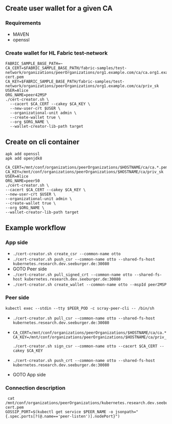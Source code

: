 ## Create user wallet for a given CA

### Requirements
  * MAVEN
  * openssl  
  
### Create wallet for HL Fabric test-network
```
FABRIC_SAMPLE_BASE_PATH=~
CA_CERT=$FABRIC_SAMPLE_BASE_PATH/fabric-samples/test-network/organizations/peerOrganizations/org1.example.com/ca/ca.org1.example.com-cert.pem
CA_KEY=$FABRIC_SAMPLE_BASE_PATH/fabric-samples/test-network/organizations/peerOrganizations/org1.example.com/ca/priv_sk
USER=Alice
ORG_NAME=peer42MSP
./cert-creator.sh \
  --cacert $CA_CERT --cakey $CA_KEY \
  --new-user-crt $USER \
  --organizational-unit admin \
  --create-wallet true \
  --org $ORG_NAME \
  --wallet-creator-lib-path target
```

## Create on cli container


```
apk add openssl
apk add openjdk8

CA_CERT=/mnt/conf/organizations/peerOrganizations/$HOSTNAME/ca/ca.*.pem
CA_KEY=/mnt/conf/organizations/peerOrganizations/$HOSTNAME/ca/priv_sk
USER=Alice
ORG_NAME=peer50
./cert-creator.sh \
--cacert $CA_CERT --cakey $CA_KEY \
--new-user-crt $USER \
--organizational-unit admin \
--create-wallet true \
--org $ORG_NAME \
--wallet-creator-lib-path target
```
## Example workflow
### App side
* ```./cert-creator.sh create_csr --common-name otto```
* ```./cert-creator.sh push_csr --common-name otto --shared-fs-host kubernetes.research.dev.seeburger.de:30080```
* GOTO Peer side
* ```./cert-creator.sh pull_signed_crt --common-name otto --shared-fs-host kubernetes.research.dev.seeburger.de:30080```
* ```./cert-creator.sh create_wallet --common-name otto --mspId peer2MSP``` 


### Peer side
```kubectl exec --stdin --tty $PEER_POD -c scray-peer-cli -- /bin/sh```
* ```./cert-creator.sh pull_csr --common-name otto --shared-fs-host kubernetes.research.dev.seeburger.de:30080```

* ```
  CA_CERT=/mnt/conf/organizations/peerOrganizations/$HOSTNAME/ca/ca.*.pem
  CA_KEY=/mnt/conf/organizations/peerOrganizations/$HOSTNAME/ca/priv_sk
  
  ./cert-creator.sh sign_csr --common-name otto --cacert $CA_CERT --cakey $CA_KEY
   ```


* ```
  ./cert-creator.sh push_crt --common-name otto --shared-fs-host kubernetes.research.dev.seeburger.de:30080
  ````
* GOTO App side  


### Connection description

```
 cat /mnt/conf/organizations/peerOrganizations/kubernetes.research.dev.seeburger.de/tlsca/tlsca.kubernetes.research.dev.seeburger.de-cert.pem
GOSSIP_PORT=$(kubectl get service $PEER_NAME -o jsonpath="{.spec.ports[?(@.name=='peer-listen')].nodePort}")
```
